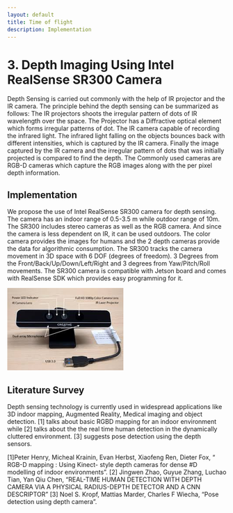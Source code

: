 ```yaml
---
layout: default
title: Time of flight
description: Implementation
---
```


# 3. Depth Imaging Using Intel RealSense SR300 Camera

Depth Sensing is carried out commonly with the help of IR projector and the IR camera. The principle behind the depth sensing can be summarized as follows:
The IR projectors shoots the irregular pattern of dots of IR wavelength over the space. The Projector has a Diffractive optical element which forms irregular patterns of dot.
The IR camera capable of recording the infrared light. The infrared light falling on the objects bounces back with different intensities, which is captured by the IR camera.
Finally the image captured by the IR camera and the irregular pattern of dots that was initially projected is compared to find the depth.
The Commonly used cameras are RGB-D cameras which capture the RGB images along with the per pixel depth information.

## Implementation

We propose the use of Intel RealSense SR300 camera for depth sensing. The camera has an indoor range of 0.5-3.5 m while outdoor range of 10m. The SR300 includes stereo cameras as well as the RGB camera. And since the camera is less dependent on IR, it can be used outdoors.
The color camera provides the images for humans and the 2 depth cameras provide the data for algorithmic consumption.
The SR300 tracks the camera movement in 3D space with 6 DOF (degrees of freedom). 3 Degrees from the Front/Back/Up/Down/Left/Right and 3 degrees from Yaw/Pitch/Roll movements.
The SR300 camera is compatible with Jetson board and comes with RealSense SDK which provides easy programming for it.

![RealSense](sr300.jpg)

## Literature Survey

Depth sensing technology is currently used in widespread applications like 3D indoor mapping, Augmented Reality, Medical imaging and object detection. [1] talks about basic RGBD mapping for an indoor environment while [2] talks about the the real time human detection in the dynamically cluttered environment. [3] suggests pose detection using the depth sensors.

[1]Peter Henry, Micheal Krainin, Evan Herbst, Xiaofeng Ren, Dieter Fox, “ RGB-D mapping : Using Kinect- style depth cameras for dense #D modelling of indoor environments”.
[2] Jingwen Zhao, Guyue Zhang, Luchao Tian, Yan Qiu Chen, “REAL-TIME HUMAN DETECTION WITH DEPTH CAMERA VIA A PHYSICAL RADIUS-DEPTH DETECTOR AND A CNN DESCRIPTOR”
[3] Noel S. Kropf, Mattias Marder, Charles F Wiecha, “Pose detection using depth camera”.
